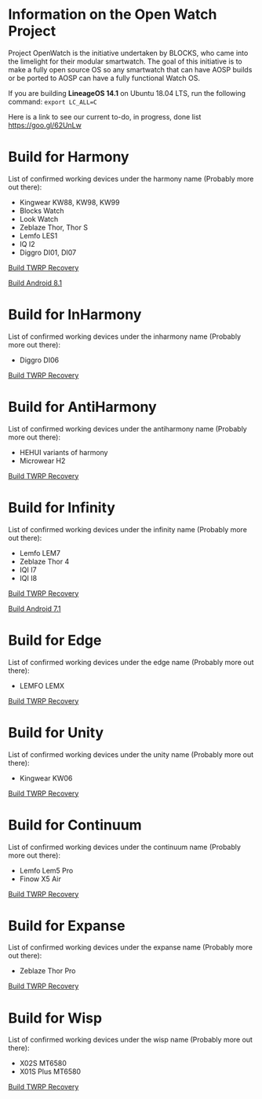 # Information on the Open Watch Project
Project OpenWatch is the initiative undertaken by BLOCKS, who came into the limelight for their modular smartwatch. The goal of this initiative is to make a fully open source OS so any smartwatch that can have AOSP builds or be ported to AOSP can have a fully functional Watch OS.

If you are building **LineageOS 14.1** on Ubuntu 18.04 LTS, run the following command: `export LC_ALL=C`

Here is a link to see our current to-do, in progress, done list https://goo.gl/62UnLw

# Build for Harmony

List of confirmed working devices under the harmony name (Probably more out there):
* Kingwear KW88, KW98, KW99
* Blocks Watch
* Look Watch
* Zeblaze Thor, Thor S
* Lemfo LES1
* IQ I2
* Diggro DI01, DI07

[Build TWRP Recovery](https://github.com/OpenWatchProject/readme/blob/master/harmony/twrp.md)

[Build Android 8.1](https://github.com/OpenWatchProject/readme/blob/master/harmony/android-8.1.md)

# Build for InHarmony

List of confirmed working devices under the inharmony name (Probably more out there):
* Diggro DI06

[Build TWRP Recovery](https://github.com/OpenWatchProject/readme/blob/master/inharmony/twrp.md)

# Build for AntiHarmony

List of confirmed working devices under the antiharmony name (Probably more out there):
* HEHUI variants of harmony
* Microwear H2

[Build TWRP Recovery](https://github.com/OpenWatchProject/readme/blob/master/antiharmony/twrp.md)

# Build for Infinity

List of confirmed working devices under the infinity name (Probably more out there):
* Lemfo LEM7
* Zeblaze Thor 4
* IQI I7
* IQI I8

[Build TWRP Recovery](https://github.com/OpenWatchProject/readme/blob/master/infinity/twrp.md)

[Build Android 7.1](https://github.com/OpenWatchProject/readme/blob/master/infinity/android-7.1.md)

# Build for Edge

List of confirmed working devices under the edge name (Probably more out there):
* LEMFO LEMX

[Build TWRP Recovery](https://github.com/OpenWatchProject/readme/blob/master/edge/twrp.md)

# Build for Unity

List of confirmed working devices under the unity name (Probably more out there):
* Kingwear KW06

[Build TWRP Recovery](https://github.com/OpenWatchProject/readme/blob/master/unity/twrp.md)

# Build for Continuum

List of confirmed working devices under the continuum name (Probably more out there):
* Lemfo Lem5 Pro
* Finow X5 Air

[Build TWRP Recovery](https://github.com/OpenWatchProject/readme/blob/master/continuum/twrp.md)

# Build for Expanse

List of confirmed working devices under the expanse name (Probably more out there):
* Zeblaze Thor Pro

[Build TWRP Recovery](https://github.com/OpenWatchProject/readme/blob/master/expanse/twrp.md)

# Build for Wisp

List of confirmed working devices under the wisp name (Probably more out there):
* X02S MT6580
* X01S Plus MT6580

[Build TWRP Recovery](https://github.com/OpenWatchProject/readme/blob/master/wisp/twrp.md)

